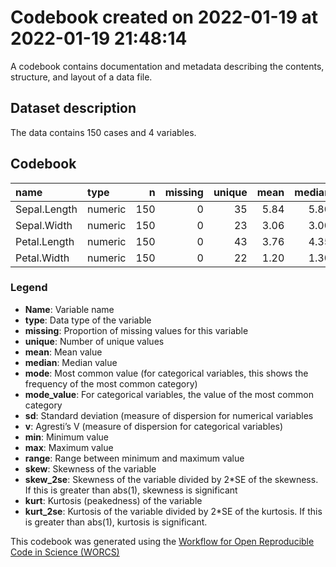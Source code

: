 Codebook created on 2022-01-19 at 2022-01-19 21:48:14
================

A codebook contains documentation and metadata describing the contents,
structure, and layout of a data file.

## Dataset description

The data contains 150 cases and 4 variables.

## Codebook

| name         | type    |   n | missing | unique | mean | median | mode |   sd | min | max | range |  skew | skew_2se |  kurt | kurt_2se |
|:-------------|:--------|----:|--------:|-------:|-----:|-------:|-----:|-----:|----:|----:|------:|------:|---------:|------:|---------:|
| Sepal.Length | numeric | 150 |       0 |     35 | 5.84 |   5.80 | 5.80 | 0.83 | 4.3 | 7.9 |   3.6 |  0.31 |     0.78 | -0.61 |    -0.77 |
| Sepal.Width  | numeric | 150 |       0 |     23 | 3.06 |   3.00 | 3.00 | 0.44 | 2.0 | 4.4 |   2.4 |  0.31 |     0.79 |  0.14 |     0.18 |
| Petal.Length | numeric | 150 |       0 |     43 | 3.76 |   4.35 | 4.35 | 1.77 | 1.0 | 6.9 |   5.9 | -0.27 |    -0.68 | -1.42 |    -1.80 |
| Petal.Width  | numeric | 150 |       0 |     22 | 1.20 |   1.30 | 1.30 | 0.76 | 0.1 | 2.5 |   2.4 | -0.10 |    -0.25 | -1.36 |    -1.73 |

### Legend

-   **Name**: Variable name
-   **type**: Data type of the variable
-   **missing**: Proportion of missing values for this variable
-   **unique**: Number of unique values
-   **mean**: Mean value
-   **median**: Median value
-   **mode**: Most common value (for categorical variables, this shows
    the frequency of the most common category)
-   **mode_value**: For categorical variables, the value of the most
    common category
-   **sd**: Standard deviation (measure of dispersion for numerical
    variables
-   **v**: Agresti’s V (measure of dispersion for categorical variables)
-   **min**: Minimum value
-   **max**: Maximum value
-   **range**: Range between minimum and maximum value
-   **skew**: Skewness of the variable
-   **skew_2se**: Skewness of the variable divided by 2\*SE of the
    skewness. If this is greater than abs(1), skewness is significant
-   **kurt**: Kurtosis (peakedness) of the variable
-   **kurt_2se**: Kurtosis of the variable divided by 2\*SE of the
    kurtosis. If this is greater than abs(1), kurtosis is significant.

This codebook was generated using the [Workflow for Open Reproducible
Code in Science (WORCS)](https://osf.io/zcvbs/)
